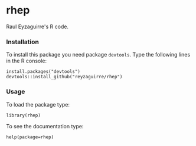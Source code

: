 rhep
====

Raul Eyzaguirre's R code.

### Installation

To install this package you need package `devtools`. Type the following lines
in the R console:

```{r eval=F}
install.packages("devtools")
devtools::install_github("reyzaguirre/rhep")
```

### Usage

To load the package type:

```{r eval=F}
library(rhep)
```

To see the documentation type:

```{r eval=F}
help(package=rhep)
```
